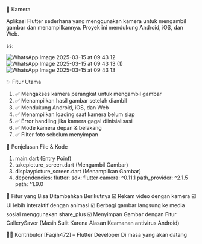 📸 Kamera 

Aplikasi Flutter sederhana yang menggunakan kamera untuk mengambil gambar dan menampilkannya. Proyek ini mendukung Android, iOS, dan Web.


ss:

![WhatsApp Image 2025-03-15 at 09 43 12](https://github.com/user-attachments/assets/76b9765b-4132-48b2-880b-c744388ea812)
![WhatsApp Image 2025-03-15 at 09 43 13 (1)](https://github.com/user-attachments/assets/16dd2ac1-bd43-424c-b323-ee91087bf946)
![WhatsApp Image 2025-03-15 at 09 43 13](https://github.com/user-attachments/assets/23f669d5-2888-4030-9411-3a14d42776e5)



✨ Fitur Utama
1.  ✅ Mengakses kamera perangkat untuk mengambil gambar
2.  ✅ Menampilkan hasil gambar setelah diambil
3.  ✅ Mendukung Android, iOS, dan Web
4.  ✅ Menampilkan loading saat kamera belum siap
5.  ✅ Error handling jika kamera gagal diinisialisasi
6.  ✅ Mode kamera depan & belakang
7.  ✅ Filter foto sebelum menyimpan



📜 Penjelasan File & Kode
1. main.dart (Entry Point)
2.  takepicture_screen.dart (Mengambil Gambar)
3. displaypicture_screen.dart (Menampilkan Gambar)
4. dependencies:
  flutter:
    sdk: flutter
  camera: ^0.11.1
  path_provider: ^2.1.5
  path: ^1.9.0

🎯 Fitur yang Bisa Ditambahkan Berikutnya
☑️ Rekam video dengan kamera
☑️ UI lebih interaktif dengan animasi
☑️ Berbagi gambar langsung ke media sosial menggunakan share_plus
☑️ Menyimpan Gambar dengan Fitur GallerySaver (Masih Sulit Karena Alasan Keamanan antivirus Android)





👨‍💻 Kontributor
[Faqih472] – Flutter Developer Di masa yang akan datang 
